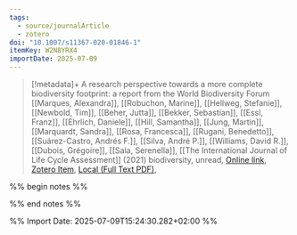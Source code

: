 ```yaml
---
tags:
  - source/journalArticle
  - zotero
doi: "10.1007/s11367-020-01846-1"
itemKey: W2N8YRX4
importDate: 2025-07-09
---
```

>[!metadata]+
> A research perspective towards a more complete biodiversity footprint: a report from the World Biodiversity Forum
> [[Marques, Alexandra]], [[Robuchon, Marine]], [[Hellweg, Stefanie]], [[Newbold, Tim]], [[Beher, Jutta]], [[Bekker, Sebastian]], [[Essl, Franz]], [[Ehrlich, Daniele]], [[Hill, Samantha]], [[Jung, Martin]], [[Marquardt, Sandra]], [[Rosa, Francesca]], [[Rugani, Benedetto]], [[Suárez-Castro, Andrés F.]], [[Silva, André P.]], [[Williams, David R.]], [[Dubois, Grégoire]], [[Sala, Serenella]], 
> [[The International Journal of Life Cycle Assessment]] (2021)
> biodiversity, unread, 
> [Online link](https://doi.org/10.1007/s11367-020-01846-1), [Zotero Item](zotero://select/library/items/W2N8YRX4), [Local (Full Text PDF)](file://C:/Users/aburg/Documents/references/zotero/storage/FN4MWIM9/Marques2021_researchperspective.pdf), 

%% begin notes %%

%% end notes %%

%% Import Date: 2025-07-09T15:24:30.282+02:00 %%
